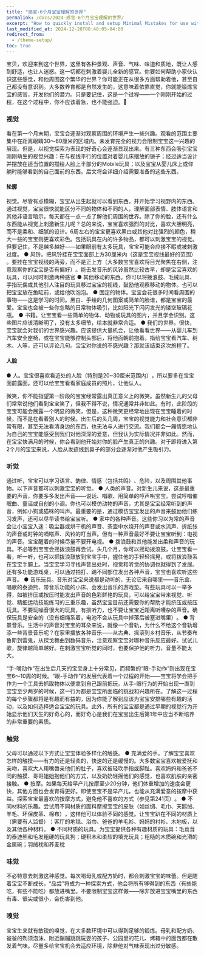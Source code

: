 ```yaml
---
title: "感官-6个月宝宝理解的世界"
permalink: /docs/2024-感官-6个月宝宝理解的世界/
excerpt: "How to quickly install and setup Minimal Mistakes for use with GitHub Pages."
last_modified_at: 2024-12-20T08:48:05-04:00
redirect_from:
  - /theme-setup/
toc: true
---
```


宝贝，欢迎来到这个世界，这里有各种景观、声音、气味、味道和质地，既让人感到舒适，也让人迷惑。这一切都在刺激着婴儿全新的感官。你要如何帮助小家伙认识这些感觉，和他周围这个繁华的世界？你可能正在从很多方面帮助着他，甚至自己都没有意识到。大多数养育都是自然发生的，这意味着依靠直觉，你就能锻炼宝宝的感官，开发他们的潜力。只是要记住，这是一个过程——一个刚刚开始的过程，在这个过程中，你不应该着急，也不能强迫。💎

### 视觉

看在第一个月末期，宝宝会逐渐对观察周围的环境产生一些兴趣。观看的范围主要集中在距离眼睛30～60厘米的区域内。未发育完全的视力会限制宝宝这一兴趣的展现。但是，以视觉探索为表现的好奇心会逐渐显现出来。有三种东西会吸引宝宝刚刚萌生的视觉兴趣：在与视线平行的位置对着婴儿床摆放的镜子；经过适当设计并摆放在适当位置的描绘人脸上半部分的Mobile玩具；以及宝宝从婴儿床上或仰躺时能够看到的自己面前的东西。后文将会详细介绍需要准备的这些东西。

#### 轮廓

视觉。尽管有点模糊，宝宝从出生起就可以看到东西，并开始学习视野内的东西。通过视觉，宝宝很快就能区分不同的物体和不同的人，理解面部表情、肢体语言和其他非语言暗示，每天都在一点一点了解他们周围的世界。除了你的脸，还有什么东西能从视觉上刺激新生儿呢？总的来说，宝宝喜欢强烈的对比，喜欢大胆明亮，而不是柔和、细腻的设计。6周左右的宝宝更喜欢黑白或其他对比强烈的颜色，稍大一些的宝宝则更喜欢彩色。包括玩具在内的许多物品，都可以刺激宝宝的视觉。但要记住，不是越多越好——如果眼前有太多玩具，宝宝可能会应接不暇或被刺激过度。
● 风铃。把风铃挂在宝宝面部上方30厘米内（这是宝宝视线最好的范围）​。要挂在宝宝视线的两旁，而不是正上方（大多数宝宝喜欢将目光聚焦在右侧，注意观察你的宝宝是否有偏好）​。能击发音乐的风铃虽然比较古早，却是宝宝喜欢的玩具，可以同时刺激两种感官
● 其他移动的东西。你可以将拨浪鼓、毛绒玩具、手指玩偶或其他引人注目的玩具移过宝宝的视线，鼓励他观察移动的物体。也可以把宝宝放在鱼缸前，或给他吹泡泡。
● 固定的物体。宝宝会花很多时间看周围的事物——这是学习的时间。黑白、手绘的几何图案或简单的脸谱，都是宝宝的最爱。宝宝也会被一些你忽略的日常物体吸引，比如阳光下闪闪发光的镂空玻璃花瓶。
● 书籍。让宝宝看一些简单的物体、动物或玩具的图片，并且学会识别。这些图片应该清晰明了，没有太多细节，绘本就非常合适。
● 我们的世界。很快，宝宝就会对我们的世界感兴趣。应该提供大量机会，让他看看世界——从婴儿车到汽车安全座椅，或在宝宝能够控制头部后，将他面朝前抱着。指给宝宝看汽车、树木、人等，还可以评论几句。宝宝对你说的不感兴趣？那就该结束这次旅程了。

#### 人脸

● 人。宝宝很喜欢看近处的人脸（特别是20~30厘米范围内）​，所以要多在宝宝面前露面。还可以给宝宝看看家庭成员的照片，让他认人。

微笑，你不能指望第一阶段的宝宝经常露出真正意义上的微笑。虽然新生儿的父母们常常说他们看到宝宝笑了，但我不得不说，情况通常并非如此。有时，此阶段的宝宝可能会展露一个明显的微笑，但是，这种微笑更经常地出现在宝宝睡着的时候，而不是在看着别人的时候。出生后的头几周，宝宝的视觉能力和社会意识都非常有限，甚至无法看清身边的东西，也无法与人进行交流。我们都会一厢情愿地认为自己的宝宝能感受到我们对他深深的爱意，但我认为实际情况并非如此。然而，在宝宝快满月的时候，你会看到他开始对你的脸产生真正的兴趣。对于即将进入第2个月的宝宝来说，人脸从发迹线到鼻子的部分会逐渐对他产生吸引力。

### 听觉

通过听，宝宝可以学习语言、韵律、情感（包括共鸣）​、危险，以及周围其他事物。以下声音都可以刺激宝宝的听觉。
● 人类的声音。对新生儿来说，这是最重要的声音，你要多多发出声音——说话、唱歌、用简单的哼声哄宝宝。尝试哼唱催眠曲、童谣或自创的小调。你也可以模仿动物的声音，尤其是宝宝经常听到的声音，例如小狗或猫咪的叫声。最重要的是，通过模仿宝宝发出的声音来鼓励他们练习发声，还可以尽早读书给宝宝听。
● 家中的各种声音。这些你习以为常的声音会让小宝宝入迷：吸尘器或烘干机的声音、茶壶中水烧开的声音或水流声、折纸张的声音或时钟的嘀嗒声、风铃的叮当声。但有一种声音最好不要让宝宝听到：电视的声音。宝宝醒着的时候尽量不要开电视。
● 拨浪鼓和其他能发出柔和声音的玩具。不必等到宝宝会摇拨浪鼓再尝试。头几个月，你可以摇动拨浪鼓，让宝宝看一看，听一听，也可以把拨浪鼓放到宝宝手中，握住他的手轻轻摇晃，或将拨浪鼓系在宝宝手腕上。当宝宝学习寻找声音出处时，视觉和听觉的协调也就得到了发展。还有多功能游戏桌，可以通过拍打、踢不同部位发出各种声音，宝宝也喜欢听这些声音。
● 音乐玩具。音乐对宝宝来说都是动听的，无论它来自哪里——音乐盒、唱歌的泰迪熊、带音乐功能的小床、会发出音乐的游戏垫。有些玩具可以一举多得，如被挤压或按压时能发出声音的色彩鲜艳的玩具，可以给宝宝带来视觉、听觉、精细运动技能练习的三重乐趣，虽然宝宝目前还需要你的帮助才能挤压或按压玩具。不要玩噪音很大的玩具，有损听力，也不要让宝宝近距离听嘈杂的声音。确保玩具是安全的（没有细绳系着，电池不会从玩具中掉落后被塞进嘴里）​。
● 背景音乐。生活中的声音对宝宝的耳朵来说，就像一个音轨，为什么不给这个音轨增添一些背景音乐呢？在家里播放各种音乐——从古典、摇滚到乡村音乐，从节奏布鲁斯到雷鬼，从探戈舞曲到数码音乐，注意观察宝宝对哪种音乐反应最好。试试儿歌，旋律越简单越好。在刺激宝宝听觉的同时，也要保护他的听力，音量不能太大。

“手-嘴动作”在出生后几天的宝宝身上十分常见，而频繁的“眼-手动作”则出现在宝宝6～10周的时候。​“眼-手动作”的发展代表着一个过程的开始——宝宝将学会把手作为一个工具去抓取物体以便拿到自己跟前把玩。从手-眼行为的开始出现一直到宝宝至少两岁的时候，这一行为都是宝宝所面临的挑战和兴趣所在。了解这一过程的每个步骤都将是有趣而有益的，因为你能了解到应该为宝宝安排哪些有趣的活动，以及如何选择适合宝宝的玩具。此外，所有的宝宝都是通过早期的视觉行为开始显示他们天生的好奇心的，而好奇心是我们在宝宝出生后第1年中应当不断培养的非常重要的素质。

### 触觉


父母可以通过以下方式让宝宝体验多样化的触感。
● 充满爱的手。了解宝宝喜欢怎样的触摸——有力的还是轻柔的，快速的还是缓慢的。大多数宝宝喜欢被爱抚和亲吻，喜欢大人用嘴唇亲他们的肚子，喜欢被轻吹手指或脚趾。喜欢妈妈和爸爸不同的触摸、哥哥姐姐抱他们的方式，以及奶奶轻摇他们的感觉，也喜欢肌肤的亲密接触。
● 按摩。如果每天给早产儿按摩至少20分钟，他们体重增加的速度会更快，其他方面也会发育得更好。即使宝宝不是早产儿，也能从充满爱意的按摩中获益。探索宝宝最喜欢的按摩方式，避免他不喜欢的方式（参见第241页）​。
● 不同材料的乐趣。尝试用不同材质的面料摩擦宝宝的皮肤（如丝绸、毛巾、天鹅绒、羊毛、环保皮革、棉布）​，这样他可以体验不同的感觉。让宝宝趴在不同的材质上（需要有人监督）​：客厅的地毯、浴巾、爸爸的羊毛衫、妈妈的衬衫、木地板，以及其他各种材料。
● 不同材质的玩具。为宝宝提供各种有趣材质的玩具：毛茸茸的泰迪熊和毛发粗硬的玩具狗；硬积木和柔软的填充玩具；粗糙的木质碗和光滑的金属碗；羽绒枕和荞麦枕

### 味觉

不必特意去刺激这种感觉。每次喝母乳或配方奶时，都会刺激宝宝的味蕾。但是随着宝宝不断成长，​“品尝”将成为一种探索方式，他会将所有够得到的东西（有些能吃，有些不能吃）都放进嘴里。不要限制宝宝这样做——除非放进宝宝嘴里的东西有毒、很尖或很小，会伤害到他。

### 嗅觉

宝宝生来就有敏锐的嗅觉，在大多数环境中可以得到足够的锻炼。母乳和配方奶、爸爸的剃须泡沫、附近蹦蹦跳跳玩耍的孩子、公园里的花儿、烤箱中的面包都在散发着气味。尽量多给宝宝机会去适应环境，除非他对气味表现出过分敏感。